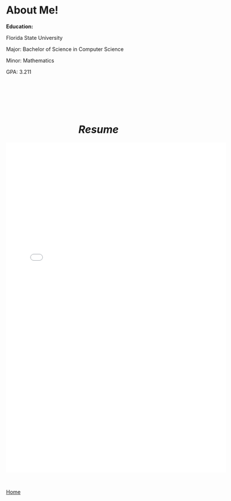 # About Me!

<p><strong>Education: </strong></p>
<p>Florida State University</p>
<p>Major: Bachelor of Science in Computer Science</p>
<p>Minor: Mathematics</p>
<p>GPA: 3.211</p>
<p>&nbsp;</p>
<p>&nbsp;</p>
<p>&nbsp;</p>
<h1 style="text-align: center;"><em>Resume</em></h1>
 <p><center>
    <embed src="images/Kohin-Khandwalla-Resume.pdf" width="600px" height="900px" />
</center></p>
<p>&nbsp;</p>

[Home](index)